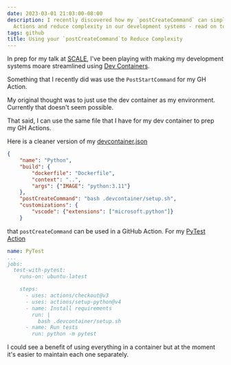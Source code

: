 ```yaml
---
date: 2023-03-01 21:03:00-08:00
description: I recently discovered how my `postCreateCommand` can simplify GitHub
  Actions and reduce complexity in our development systems - read on to learn how.
tags: github
title: Using your `postCreateCommand`to Reduce Complexity
---
```


In prep for my talk at [SCALE](https://socallinuxexpo.org), I've been playing with making my development systems moare streamlined using [Dev Containers](https://containers.dev).

Something that I recently did was use the `PostStartCommand` for my GH Action.

My original thought was to just use the dev container as my environment. Currently that doesn't seem possible.

That said, I can use the same file that I have for my dev container to prep my GH Actions.

Here is a cleaner version of my [devcontainer.json](https://github.com/kjaymiller/render_engine/blob/main/.devcontainer/devcontainer.json)

```json
{
	"name": "Python",
	"build": {
		"dockerfile": "Dockerfile",
		"context": "..",
		"args": {"IMAGE": "python:3.11"}
	},
	"postCreateCommand": "bash .devcontainer/setup.sh",
	"customizations": {
		"vscode": {"extensions": ["microsoft.python"]}
	}
```

that `postCreateCommand` can be used in a GitHub Action. For my [PyTest Action](https://github.com/kjaymiller/render_engine/blob/main/.github/workflows/test.yml)

```yaml
name: PyTest
...
jobs:
  test-with-pytest:
    runs-on: ubuntu-latest

    steps:
      - uses: actions/checkout@v3
      - uses: actions/setup-python@v4
      - name: Install requirements
        run: |
          bash .devcontainer/setup.sh
      - name: Run tests
        run: python -m pytest
```

I could see a benefit of using everything in a container but at the moment it's easier to maintain each one separately.
